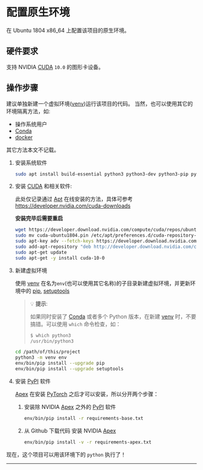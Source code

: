 # 配置原生环境

在 Ubuntu 1804 x86_64 上配置该项目的原生环境。

## 硬件要求

支持 NVIDIA [CUDA][] `10.0` 的图形卡设备。

## 操作步骤

建议单独新建一个虚拟环境([venv][])运行该项目的代码。
当然，也可以使用其它的环境隔离方法，如:

- 操作系统用户
- [Conda][]
- [docker][]

其它方法本文不记载。

1. 安装系统软件

   ```bash
   sudo apt install build-essential python3 python3-dev python3-pip python3-venv
   ```

1. 安装 [CUDA] 和相关软件:

   此处仅记录通过 [Apt][] 在线安装的方法，具体可参考 <https://developer.nvidia.com/cuda-downloads>

   **安装完毕后需要重启**

   ```bash
   wget https://developer.download.nvidia.com/compute/cuda/repos/ubuntu1804/x86_64/cuda-ubuntu1804.pin
   sudo mv cuda-ubuntu1804.pin /etc/apt/preferences.d/cuda-repository-pin-600
   sudo apt-key adv --fetch-keys https://developer.download.nvidia.com/compute/cuda/repos/ubuntu1804/x86_64/7fa2af80.pub
   sudo add-apt-repository "deb http://developer.download.nvidia.com/compute/cuda/repos/ubuntu1804/x86_64/ /"
   sudo apt-get update
   sudo apt-get -y install cuda-10-0
   ```

1. 新建虚拟环境

   使用 [venv][] 在名为`env`(也可以使用其它名称)的子目录新建虚拟环境，并更新环境中的 [pip][], [setuptools][]

   > 💡 **提示**:
   >
   > 如果同时安装了 [Conda][] 或者多个 Python 版本，在新建 [venv][] 时，不要搞错。可以使用 `which` 命令检查，如：
   >
   > ```bash
   > $ which python3
   > /usr/bin/python3
   > ```

   ```bash
   cd /path/of/this/project
   python3 -m venv env
   env/bin/pip install --upgrade pip
   env/bin/pip install --upgrade setuptools
   ```

1. 安装 [PyPI][] 软件

   [Apex][] 在安装 [PyTorch][] 之后才可以安装，所以分开两个步骤：

   1. 安装除 NVIDIA [Apex][] 之外的 [PyPI][] 软件

      ```bash
      env/bin/pip install -r requirements-base.txt
      ```

   1. 从 Github 下载代码 安装 NVIDIA [Apex][]

      ```bash
      env/bin/pip install -v -r requirements-apex.txt
      ```

现在，这个项目可以用该环境下的 `python` 执行了！

------

[PyPI]: https://pypi.org/ "Find, install and publish Python packages with the Python Package Index"
[pip]: https://packaging.python.org/key_projects/#pip "A tool for installing Python packages."
[venv]: https://packaging.python.org/key_projects/#venv "A package in the Python Standard Library (starting with Python 3.3) for creating Virtual Environments."
[setuptools]: https://packaging.python.org/key_projects/#easy-install "setuptools (which includes easy_install) is a collection of enhancements to the Python distutils that allow you to more easily build and distribute Python distributions, especially ones that have dependencies on other packages."
[wheel]: https://packaging.python.org/key_projects/#wheel "bdist_wheel setuptools extension for creating wheel distributions."
[Conda]: https://packaging.python.org/key_projects/#conda "conda is the package management tool for Anaconda Python installations."
[Apex]: https://nvidia.github.io/apex/ "Pytorch extension with NVIDIA-maintained utilities to streamline mixed precision and distributed training."
[CUDA]: https://developer.nvidia.com/cuda-toolkit "The NVIDIA® CUDA® Toolkit provides a development environment for creating high performance GPU-accelerated applications. "
[PyTorch]: https://pytorch.org/ "An open source machine learning framework that accelerates the path from research prototyping to production deployment."
[Apt]: https://help.ubuntu.com/lts/serverguide/apt.html "The apt command is a powerful command-line tool, which works with Ubuntu's Advanced Packaging Tool (APT) performing such functions as installation of new software packages, upgrade of existing software packages, updating of the package list index, and even upgrading the entire Ubuntu system."
[docker]: https://www.docker.com/ "Docker: The Modern Platform for High-Velocity Innovation"
